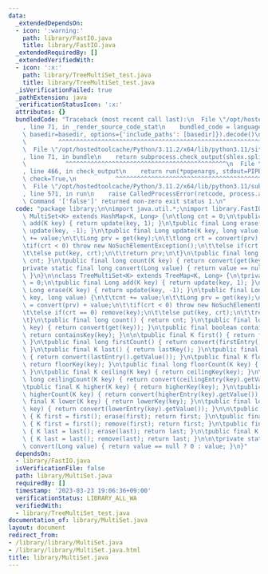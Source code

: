 ```yaml
---
data:
  _extendedDependsOn:
  - icon: ':warning:'
    path: library/FastIO.java
    title: library/FastIO.java
  _extendedRequiredBy: []
  _extendedVerifiedWith:
  - icon: ':x:'
    path: library/TreeMultiSet_test.java
    title: library/TreeMultiSet_test.java
  _isVerificationFailed: true
  _pathExtension: java
  _verificationStatusIcon: ':x:'
  attributes: {}
  bundledCode: "Traceback (most recent call last):\n  File \"/opt/hostedtoolcache/Python/3.11.2/x64/lib/python3.11/site-packages/onlinejudge_verify/documentation/build.py\"\
    , line 71, in _render_source_code_stat\n    bundled_code = language.bundle(stat.path,\
    \ basedir=basedir, options={'include_paths': [basedir]}).decode()\n          \
    \         ^^^^^^^^^^^^^^^^^^^^^^^^^^^^^^^^^^^^^^^^^^^^^^^^^^^^^^^^^^^^^^^^^^^^^^^^^^^^^^^^^\n\
    \  File \"/opt/hostedtoolcache/Python/3.11.2/x64/lib/python3.11/site-packages/onlinejudge_verify/languages/user_defined.py\"\
    , line 71, in bundle\n    return subprocess.check_output(shlex.split(command))\n\
    \           ^^^^^^^^^^^^^^^^^^^^^^^^^^^^^^^^^^^^^^^^^^^^^\n  File \"/opt/hostedtoolcache/Python/3.11.2/x64/lib/python3.11/subprocess.py\"\
    , line 466, in check_output\n    return run(*popenargs, stdout=PIPE, timeout=timeout,\
    \ check=True,\n           ^^^^^^^^^^^^^^^^^^^^^^^^^^^^^^^^^^^^^^^^^^^^^^^^^^^^^^^^^\n\
    \  File \"/opt/hostedtoolcache/Python/3.11.2/x64/lib/python3.11/subprocess.py\"\
    , line 571, in run\n    raise CalledProcessError(retcode, process.args,\nsubprocess.CalledProcessError:\
    \ Command '['false']' returned non-zero exit status 1.\n"
  code: "package library;\n\nimport java.util.*;\nimport library.FastIO;\n\nclass\
    \ MultiSet<K> extends HashMap<K, Long> {\n\tlong cnt = 0;\n\tpublic final Long\
    \ add(K key) { return update(key, 1); }\n\tpublic final Long erase(K key) { return\
    \ update(key, -1); }\n\tpublic final Long update(K key, long value) {\n\t\tcnt\
    \ += value;\n\t\tLong prv = get(key);\n\t\tlong crt = convert(prv) + value;\n\t\
    \tif(crt < 0) throw new NoSuchElementException();\n\t\telse if(crt == 0) remove(key);\n\
    \t\telse put(key, crt);\n\t\treturn prv;\n\t}\n\tpublic final long count() { return\
    \ cnt; }\n\tpublic final long count(K key) { return convert(get(key)); }\n\n\t\
    private static final long convert(Long value) { return value == null ? 0 : value;\
    \ }\n}\n\nclass TreeMultiSet<K> extends TreeMap<K, Long> {\n\tprivate long cnt\
    \ = 0;\n\tpublic final Long add(K key) { return update(key, 1); }\n\tpublic final\
    \ Long erase(K key) { return update(key, -1); }\n\tpublic final Long update(K\
    \ key, long value) {\n\t\tcnt += value;\n\t\tLong prv = get(key);\n\t\tlong crt\
    \ = convert(prv) + value;\n\t\tif(crt < 0) throw new NoSuchElementException();\n\
    \t\telse if(crt == 0) remove(key);\n\t\telse put(key, crt);\n\t\treturn prv;\n\
    \t}\n\tpublic final long count() { return cnt; }\n\tpublic final long count(K\
    \ key) { return convert(get(key)); }\n\tpublic final boolean contains(K key) {\
    \ return containsKey(key); }\n\n\tpublic final K first() { return firstKey();\
    \ }\n\tpublic final long firstCount() { return convert(firstEntry().getValue());\
    \ }\n\tpublic final K last() { return lastKey(); }\n\tpublic final long lastCount()\
    \ { return convert(lastEntry().getValue()); }\n\tpublic final K floor(K key) {\
    \ return floorKey(key); }\n\tpublic final long floorCount(K key) { return convert(floorEntry(key).getValue());\
    \ }\n\tpublic final K ceiling(K key) { return ceilingKey(key); }\n\tpublic final\
    \ long ceilingCount(K key) { return convert(ceilingEntry(key).getValue()); }\n\
    \tpublic final K higher(K key) { return higherKey(key); }\n\tpublic final long\
    \ higherCount(K key) { return convert(higherEntry(key).getValue()); }\n\tpublic\
    \ final K lower(K key) { return lowerKey(key); }\n\tpublic final long lowerCount(K\
    \ key) { return convert(lowerEntry(key).getValue()); }\n\n\tpublic final K eraseFirst()\
    \ { K first = first(); erase(first); return first; }\n\tpublic final K removeFirst()\
    \ { K first = first(); remove(first); return first; }\n\tpublic final K eraseLast()\
    \ { K last = last(); erase(last); return last; }\n\tpublic final K removeLast()\
    \ { K last = last(); remove(last); return last; }\n\n\tprivate static final long\
    \ convert(Long value) { return value == null ? 0 : value; }\n}"
  dependsOn:
  - library/FastIO.java
  isVerificationFile: false
  path: library/MultiSet.java
  requiredBy: []
  timestamp: '2023-03-23 19:06:36+09:00'
  verificationStatus: LIBRARY_ALL_WA
  verifiedWith:
  - library/TreeMultiSet_test.java
documentation_of: library/MultiSet.java
layout: document
redirect_from:
- /library/library/MultiSet.java
- /library/library/MultiSet.java.html
title: library/MultiSet.java
---
```

